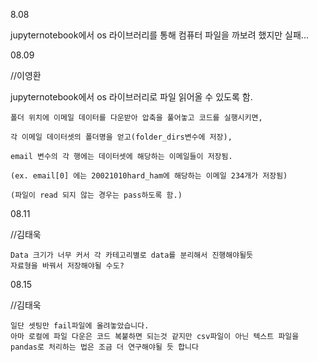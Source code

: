 8.08

jupyternotebook에서 os 라이브러리를 통해 컴퓨터 파일을 까보려 했지만 실패...


08.09

//이영환

jupyternotebook에서 os 라이브러리로 파일 읽어올 수 있도록 함.

    폴더 위치에 이메일 데이터를 다운받아 압축을 풀어놓고 코드를 실행시키면,
 
    각 이메일 데이터셋의 폴더명을 얻고(folder_dirs변수에 저장),
    
    email 변수의 각 행에는 데이터셋에 해당하는 이메일들이 저장됨.
    
    (ex. email[0] 에는 20021010hard_ham에 해당하는 이메일 234개가 저장됨)
    
    (파일이 read 되지 않는 경우는 pass하도록 함.)
    
 08.11
 
 //김태욱
 
    Data 크기가 너무 커서 각 카테고리별로 data를 분리해서 진행해야될듯
    자료형을 바꿔서 저장해야될 수도?
    
 08.15
 
 //김태욱
 
    일단 셋팅만 fail파일에 올려놓았습니다.
    아마 로컬에 파일 다운은 코드 복붙하면 되는것 같지만 csv파일이 아닌 텍스트 파일을 pandas로 처리하는 법은 조금 더 연구해야될 듯 합니다

